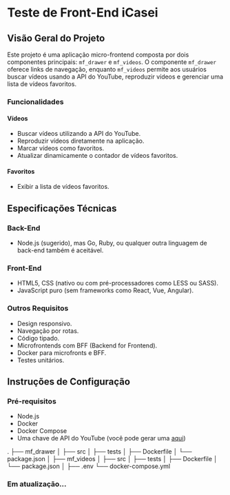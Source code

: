 # Teste de Front-End iCasei

## Visão Geral do Projeto

Este projeto é uma aplicação micro-frontend composta por dois componentes principais: `mf_drawer` e `mf_videos`. O componente `mf_drawer` oferece links de navegação, enquanto `mf_videos` permite aos usuários buscar vídeos usando a API do YouTube, reproduzir vídeos e gerenciar uma lista de vídeos favoritos.

### Funcionalidades

#### Vídeos
- Buscar vídeos utilizando a API do YouTube.
- Reproduzir vídeos diretamente na aplicação.
- Marcar vídeos como favoritos.
- Atualizar dinamicamente o contador de vídeos favoritos.

#### Favoritos
- Exibir a lista de vídeos favoritos.

## Especificações Técnicas

### Back-End
- Node.js (sugerido), mas Go, Ruby, ou qualquer outra linguagem de back-end também é aceitável.

### Front-End
- HTML5, CSS (nativo ou com pré-processadores como LESS ou SASS).
- JavaScript puro (sem frameworks como React, Vue, Angular).

### Outros Requisitos
- Design responsivo.
- Navegação por rotas.
- Código tipado.
- Microfrontends com BFF (Backend for Frontend).
- Docker para microfronts e BFF.
- Testes unitários.

## Instruções de Configuração

### Pré-requisitos
- Node.js
- Docker
- Docker Compose
- Uma chave de API do YouTube (você pode gerar uma [aqui](https://console.developers.google.com/))


.
├── mf_drawer
│   ├── src
│   ├── tests
│   ├── Dockerfile
│   └── package.json
│
├── mf_videos
│   ├── src
│   ├── tests
│   ├── Dockerfile
│   └── package.json
│
├── .env
└── docker-compose.yml

### Em atualização...
